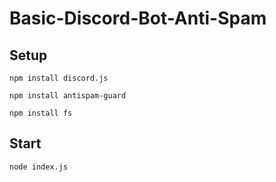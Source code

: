 # Basic-Discord-Bot-Anti-Spam
## Setup
```
npm install discord.js
```

```
npm install antispam-guard
```

```
npm install fs
```
## Start
```
node index.js
```
